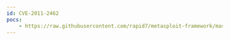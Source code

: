 ```yaml
---
id: CVE-2011-2462
pocs:
    - https://raw.githubusercontent.com/rapid7/metasploit-framework/master/modules/exploits/windows/fileformat/adobe_reader_u3d.rb
---
```


